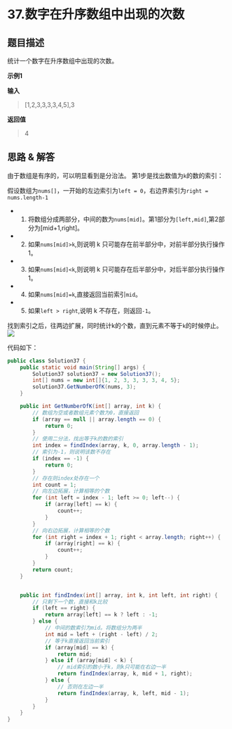 # 37.数字在升序数组中出现的次数

## 题目描述
统计一个数字在升序数组中出现的次数。

**示例1**

**输入**
> [1,2,3,3,3,3,4,5],3


**返回值**

> 4

## 思路 & 解答

由于数组是有序的，可以明显看到是分治法。
第1步是找出数值为`k`的数的索引：

假设数组为`nums[]`，一开始的左边索引为`left = 0`，右边界索引为`right = nums.length-1`
- 1. 将数组分成两部分，中间的数为`nums[mid]`。第1部分为`[left,mid]`,第2部分为[mid+1,right]。
- 2. 如果`nums[mid]>k`,则说明 k 只可能存在前半部分中，对前半部分执行操作1。
- 3. 如果`nums[mid]<k`,则说明 k 只可能存在后半部分中，对后半部分执行操作1。
- 4. 如果`nums[mid]=k`,直接返回当前索引`mid`。
- 5. 如果`left > right`,说明 k 不存在，则返回`-1`。


找到索引之后，往两边扩展，同时统计k的个数，直到元素不等于`k`的时候停止。
![](https://markdownpicture.oss-cn-qingdao.aliyuncs.com/20210127235449.png)

代码如下：
```java
public class Solution37 {
    public static void main(String[] args) {
        Solution37 solution37 = new Solution37();
        int[] nums = new int[]{1, 2, 3, 3, 3, 3, 4, 5};
        solution37.GetNumberOfK(nums, 3);
    }

    public int GetNumberOfK(int[] array, int k) {
        // 数组为空或者数组元素个数为0，直接返回
        if (array == null || array.length == 0) {
            return 0;
        }
        // 使用二分法，找出等于k的数的索引
        int index = findIndex(array, k, 0, array.length - 1);
        // 索引为-1，则说明该数不存在
        if (index == -1) {
            return 0;
        }
        // 存在则index处存在一个
        int count = 1;
        // 向左边拓展，计算相等的个数
        for (int left = index - 1; left >= 0; left--) {
            if (array[left] == k) {
                count++;
            }
        }
        // 向右边拓展，计算相等的个数
        for (int right = index + 1; right < array.length; right++) {
            if (array[right] == k) {
                count++;
            }
        }
        return count;
    }


    public int findIndex(int[] array, int k, int left, int right) {
        // 只剩下一个数，直接和k比较
        if (left == right) {
            return array[left] == k ? left : -1;
        } else {
            // 中间的数索引为mid。将数组分为两半
            int mid = left + (right - left) / 2;
            // 等于k直接返回当前索引
            if (array[mid] == k) {
                return mid;
            } else if (array[mid] < k) {
                // mid索引的数小于k，则k只可能在右边一半
                return findIndex(array, k, mid + 1, right);
            } else {
                // 否则在左边一半
                return findIndex(array, k, left, mid - 1);
            }
        }
    }
}

```